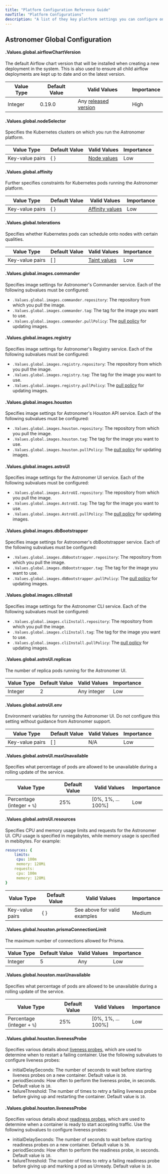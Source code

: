 ```yaml
---
title: "Platform Configuration Reference Guide"
navTitle: "Platform Configurations"
description: "A list of they key platform settings you can configure on Astronomer Enterprise."
---
```


## Astronomer Global Configuration

#### .Values.global.airflowChartVersion

The default Airflow chart version that will be installed when creating a new deployment in the system. This is also used to ensure all child airflow deployments are kept up to date and on the latest version.

| Value Type | Default Value | Valid Values                                                                  | Importance |
| ---------- | ------------- | ----------------------------------------------------------------------------- | ---------- |
| Integer    | 0.19.0        | Any [released version](https://github.com/astronomer/airflow-chart/releases/) | High       |

#### .Values.global.nodeSelector

Specifies the Kubernetes clusters on which you run the Astronomer platform.

| Value Type | Default Value | Valid Values | Importance |
| ---------- | ------------- | ------------ | ---------- |
| Key-value pairs     |  { }            | [Node values](https://kubernetes.io/docs/concepts/scheduling-eviction/assign-pod-node/)            | Low          |


#### .Values.global.affinity

Further specifies constraints for Kubernetes pods running the Astronomer platform.

| Value Type | Default Value | Valid Values | Importance |
| ---------- | ------------- | ------------ | ---------- |
| Key-value pairs          | { }             | [Affinity values](https://kubernetes.io/docs/concepts/scheduling-eviction/assign-pod-node/#affinity-and-anti-affinity)            | Low          |


#### .Values.global.tolerations

Specifies whether Kubernetes pods can schedule onto nodes with certain qualities.

| Value Type | Default Value | Valid Values | Importance |
| ---------- | ------------- | ------------ | ---------- |
| Key-value pairs          | [ ]             | [Taint values](https://kubernetes.io/docs/concepts/scheduling-eviction/taint-and-toleration/)             | Low          |


#### .Values.global.images.commander

Specifies image settings for Astronomer's Commander service. Each of the following subvalues must be configured:

- `.Values.global.images.commander.repository`: The repository from which you pull the image.
- `.Values.global.images.commander.tag`: The tag for the image you want to use.
- `.Values.global.images.commander.pullPolicy`: The [pull policy](https://kubernetes.io/docs/concepts/containers/images/#updating-images) for updating images.


#### .Values.global.images.registry

Specifies image settings for Astronomer's Registry service. Each of the following subvalues must be configured:

- `.Values.global.images.registry.repository`: The repository from which you pull the image.
- `.Values.global.images.registry.tag`: The tag for the image you want to use.
- `.Values.global.images.registry.pullPolicy`: The [pull policy](https://kubernetes.io/docs/concepts/containers/images/#updating-images) for updating images.

#### .Values.global.images.houston

Specifies image settings for Astronomer's Houston API service. Each of the following subvalues must be configured:

- `.Values.global.images.houston.repository`: The repository from which you pull the image.
- `.Values.global.images.houston.tag`: The tag for the image you want to use.
- `.Values.global.images.houston.pullPolicy`: The [pull policy](https://kubernetes.io/docs/concepts/containers/images/#updating-images) for updating images.

#### .Values.global.images.astroUI

Specifies image settings for the Astronomer UI service. Each of the following subvalues must be configured:

- `.Values.global.images.AstroUI.repository`: The repository from which you pull the image.
- `.Values.global.images.AstroUI.tag`: The tag for the image you want to use.
- `.Values.global.images.AstroUI.pullPolicy`: The [pull policy](https://kubernetes.io/docs/concepts/containers/images/#updating-images) for updating images.

#### .Values.global.images.dbBootstrapper

Specifies image settings for Astronomer's dbBootstrapper service. Each of the following subvalues must be configured:

- `.Values.global.images.dbBootstrapper.repository`: The repository from which you pull the image.
- `.Values.global.images.dbBootstrapper.tag`: The tag for the image you want to use.
- `.Values.global.images.dbBootstrapper.pullPolicy`: The [pull policy](https://kubernetes.io/docs/concepts/containers/images/#updating-images) for updating images.

#### .Values.global.images.cliInstall

Specifies image settings for the Astronomer CLI service. Each of the following subvalues must be configured:

- `.Values.global.images.cliInstall.repository`: The repository from which you pull the image.
- `.Values.global.images.cliInstall.tag`: The tag for the image you want to use.
- `.Values.global.images.cliInstall.pullPolicy`: The [pull policy](https://kubernetes.io/docs/concepts/containers/images/#updating-images) for updating images.


#### .Values.global.astroUI.replicas

The number of replica pods running for the Astronomer UI.


| Value Type | Default Value | Valid Values | Importance |
| ---------- | ------------- | ------------ | ---------- |
| Integer       | 2             | Any integer         | Low          |

#### .Values.global.astroUI.env

Environment variables for running the Astronomer UI. Do not configure this setting without guidance from Astronomer support.

| Value Type | Default Value | Valid Values | Importance |
| ---------- | ------------- | ------------ | ---------- |
| Key-value pairs       | [ ]             | N/A        | Low          |


#### .Values.global.astroUI.maxUnavailable

Specifies what percentage of pods are allowed to be unavailable during a rolling update of the service.

| Value Type | Default Value | Valid Values | Importance |
| ---------- | ------------- | ------------ | ---------- |
| Percentage (integer + `%`)     | 25%             | [0%, 1%, ... 100%]       | Low          |

#### .Values.global.astroUI.resources

Specifies CPU and memory usage limits and requests for the Astronomer UI. CPU usage is specified in megabytes, while memory usage is specified in mebibytes. For example:

```yaml
resources: {
    limits:
     cpu: 100m
     memory: 128Mi
    requests:
     cpu: 100m
     memory: 128Mi
}
```

| Value Type | Default Value | Valid Values | Importance |
| ---------- | ------------- | ------------ | ---------- |
| Key-value pairs       | { }             | See above for valid examples   | Medium          |

#### .Values.global.houston.prismaConnectionLimit

The maximum number of connections allowed for Prisma.

| Value Type | Default Value | Valid Values | Importance |
| ---------- | ------------- | ------------ | ---------- |
| Integer       | 5            | Any        | Low        |

#### .Values.global.houston.maxUnavailable

Specifies what percentage of pods are allowed to be unavailable during a rolling update of the service.

| Value Type | Default Value | Valid Values | Importance |
| ---------- | ------------- | ------------ | ---------- |
| Percentage (integer + `%`)     | 25%             | [0%, 1%, ... 100%]       | Low          |

#### .Values.global.houston.livenessProbe

Specifies various details about [liveness probes](https://kubernetes.io/docs/tasks/configure-pod-container/configure-liveness-readiness-startup-probes/), which are used to determine when to restart a failing container. Use the following subvalues to configure liveness probes:

- initialDelaySeconds: The number of seconds to wait before starting liveness probes on a new container. Default value is `30`.
- periodSeconds: How often to perform the liveness probe, in seconds. Default value is `10`.
- failureThreshold: The number of times to retry a failing liveness probe before giving up and restarting the container. Default value is `10`.

#### .Values.global.houston.livenessProbe

Specifies various details about [readiness probes](https://kubernetes.io/docs/tasks/configure-pod-container/configure-liveness-readiness-startup-probes/#define-readiness-probes), which are used to determine when a container is ready to start accepting traffic. Use the following subvalues to configure liveness probes:

- initialDelaySeconds: The number of seconds to wait before starting readiness probes on a new container. Default value is `30`.
- periodSeconds: How often to perform the readiness probe, in seconds. Default value is `10`.
- failureThreshold: The number of times to retry a failing readiness probe before giving up and marking a pod as Unready. Default value is `10`.
